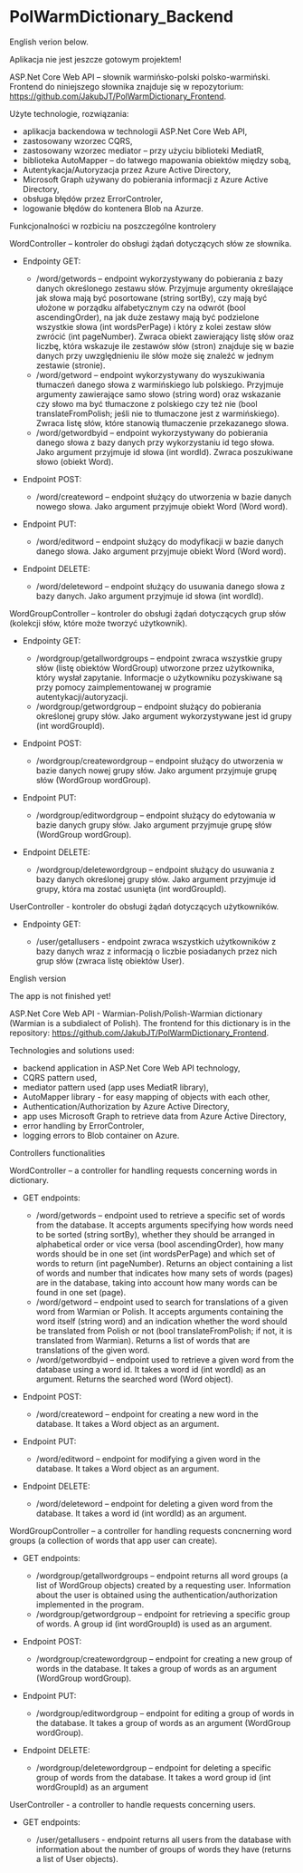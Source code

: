 # PolWarmDictionary_Backend

English verion below.

Aplikacja nie jest jeszcze gotowym projektem!

ASP.Net Core Web API – słownik warmińsko-polski polsko-warmiński. Frontend do niniejszego słownika znajduje się w repozytorium: https://github.com/JakubJT/PolWarmDictionary_Frontend.

Użyte technologie, rozwiązania:
- aplikacja backendowa w technologii ASP.Net Core Web API,
- zastosowany wzorzec CQRS,
- zastosowany wzorzec mediator – przy użyciu biblioteki MediatR,
- biblioteka AutoMapper – do łatwego mapowania obiektów między sobą,
- Autentykacja/Autoryzacja przez Azure Active Directory,
- Microsoft Graph używany do pobierania informacji z Azure Active Directory,
- obsługa błędów przez ErrorControler,
- logowanie błędów do kontenera Blob na Azurze.


Funkcjonalności w rozbiciu na poszczególne kontrolery

WordController – kontroler do obsługi żądań dotyczących słów ze słownika.
- Endpointy GET:

  - /word/getwords – endpoint wykorzystywany do pobierania z bazy danych określonego zestawu słów. Przyjmuje argumenty określające jak słowa mają być posortowane (string sortBy), czy mają być ułożone w porządku alfabetycznym czy na odwrót (bool ascendingOrder), na jak duże zestawy mają być podzielone wszystkie słowa (int wordsPerPage) i który z kolei zestaw słów zwrócić (int pageNumber).
  Zwraca obiekt zawierający listę słów oraz liczbę, która wskazuje ile zestawów słów (stron) znajduje się w bazie danych przy uwzględnieniu ile słów może się znaleźć w jednym zestawie (stronie).
  - /word/getword – endpoint wykorzystywany do wyszukiwania tłumaczeń danego słowa z warmińskiego lub polskiego. Przyjmuje argumenty zawierające samo słowo (string word) oraz wskazanie czy słowo ma być tłumaczone z polskiego czy też nie (bool translateFromPolish; jeśli nie to tłumaczone jest z warmińskiego).
  Zwraca listę słów, które stanowią tłumaczenie przekazanego słowa.
  - /word/getwordbyid – endpoint wykorzystywany do pobierania danego słowa z bazy danych przy wykorzystaniu id tego słowa. Jako argument przyjmuje id słowa (int wordId). Zwraca poszukiwane słowo (obiekt Word).

- Endpoint POST:

  - /word/createword – endpoint służący do utworzenia w bazie danych nowego słowa. Jako argument przyjmuje obiekt Word (Word word).

- Endpoint PUT:

  - /word/editword – endpoint służący do modyfikacji w bazie danych danego słowa. Jako argument przyjmuje obiekt Word (Word word).

- Endpoint DELETE:

  - /word/deleteword – endpoint służący do usuwania danego słowa z bazy danych. Jako argument przyjmuje id słowa (int wordId).

WordGroupController – kontroler do obsługi żądań dotyczących grup słów (kolekcji słów, które może tworzyć użytkownik).
- Endpointy GET:

  - /wordgroup/getallwordgroups – endpoint zwraca wszystkie grupy słów (listę obiektów WordGroup) utworzone przez użytkownika, który wysłał zapytanie. Informacje o użytkowniku pozyskiwane są przy pomocy zaimplementowanej w programie autentykacji/autoryzacji.
  - /wordgroup/getwordgroup – endpoint służący do pobierania określonej grupy słów. Jako argument wykorzystywane jest id grupy (int wordGroupId).

- Endpoint POST:

  - /wordgroup/createwordgroup – endpoint służący do utworzenia w bazie danych nowej grupy słów. Jako argument przyjmuje grupę słów (WordGroup wordGroup).
  
- Endpoint PUT:

  - /wordgroup/editwordgroup – endpoint służący do edytowania w bazie danych grupy słów. Jako argument przyjmuje grupę słów (WordGroup wordGroup).
    
- Endpoint DELETE:

  - /wordgroup/deletewordgroup – endpoint służący do usuwania z bazy danych określonej grupy słów. Jako argument przyjmuje id grupy, która ma zostać usunięta (int wordGroupId).

UserController - kontroler do obsługi żądań dotyczących użytkowników.
- Endpointy GET:

	- /user/getallusers - endpoint zwraca wszystkich użytkowników z bazy danych wraz z informacją o liczbie posiadanych przez nich grup słów (zwraca listę obiektów User).


English version

The app is not finished yet!

ASP.Net Core Web API - Warmian-Polish/Polish-Warmian dictionary (Warmian is a subdialect of Polish). The frontend for this dictionary is in the repository: https://github.com/JakubJT/PolWarmDictionary_Frontend.

Technologies and solutions used:
- backend application in ASP.Net Core Web API technology,
- CQRS pattern used,
- mediator pattern used (app uses MediatR library),
- AutoMapper library - for easy mapping of objects with each other,
- Authentication/Authorization by Azure Active Directory,
- app uses Microsoft Graph to retrieve data from Azure Active Directory,
- error handling by ErrorControler,
- logging errors to Blob container on Azure.


Controllers functionalities

WordController – a controller for handling requests concerning words in dictionary.
- GET endpoints:

   - /word/getwords – endpoint used to retrieve a specific set of words from the database. It accepts arguments specifying how words need to be sorted (string sortBy), whether they should be arranged in alphabetical order or vice versa (bool ascendingOrder), how many words should be in one set (int wordsPerPage) and which set of words to return (int pageNumber).
   Returns an object containing a list of words and number that indicates how many sets of words (pages) are in the database, taking into account how many words can be found in one set (page).
   - /word/getword – endpoint used to search for translations of a given word from Warmian or Polish. It accepts arguments containing the word itself (string word) and an indication whether the word should be translated from Polish or not (bool translateFromPolish; if not, it is translated from Warmian).
   Returns a list of words that are translations of the given word.
   - /word/getwordbyid – endpoint used to retrieve a given word from the database using a word id. It takes a word id (int wordId) as an argument. Returns the searched word (Word object).

- Endpoint POST:

  - /word/createword – endpoint for creating a new word in the database. It takes a Word object as an argument.
   
- Endpoint PUT:

  - /word/editword – endpoint for modifying a given word in the database. It takes a Word object as an argument.

- Endpoint DELETE:

   - /word/deleteword – endpoint for deleting a given word from the database. It takes a word id (int wordId) as an argument.

WordGroupController – a controller for handling requests concnerning word groups (a collection of words that app user can create).
- GET endpoints:

   - /wordgroup/getallwordgroups – endpoint returns all word groups (a list of WordGroup objects) created by a requesting user. Information about the user is obtained using the authentication/authorization implemented in the program.
   - /wordgroup/getwordgroup – endpoint for retrieving a specific group of words. A group id (int wordGroupId) is used as an argument.

- Endpoint POST:

   - /wordgroup/createwordgroup – endpoint for creating a new group of words in the database. It takes a group of words as an argument (WordGroup wordGroup).
  
- Endpoint PUT:

   - /wordgroup/editwordgroup – endpoint for editing a group of words in the database. It takes a group of words as an argument (WordGroup wordGroup).
    
- Endpoint DELETE:

   - /wordgroup/deletewordgroup – endpoint for deleting a specific group of words from the database. It takes a word group id (int wordGroupId) as an argument

UserController - a controller to handle requests concerning users.
- GET endpoints:

  - /user/getallusers - endpoint returns all users from the database with information about the number of groups of words they have (returns a list of User objects).